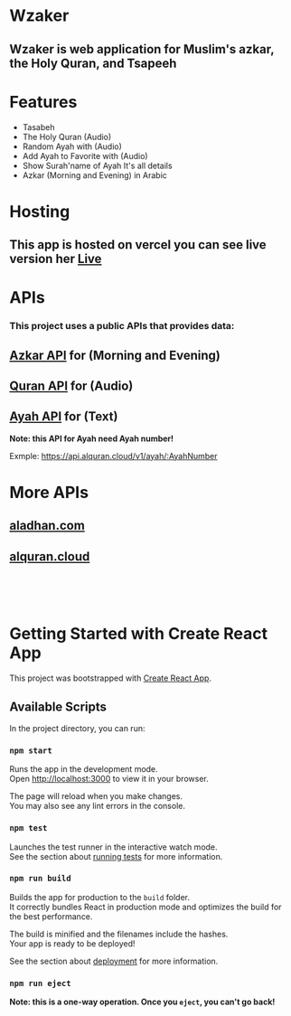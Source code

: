# Wzaker

## Wzaker is web application for Muslim's azkar, the Holy Quran, and Tsapeeh

# Features

- Tasabeh
- The Holy Quran (Audio)
- Random Ayah with (Audio)
- Add Ayah to Favorite with (Audio)
- Show Surah'name of Ayah It's all details
- Azkar (Morning and Evening) in Arabic

# Hosting

## This app is hosted on vercel you can see live version her [Live](https://wzaker.vercel.app)

# APIs

### This project uses a public APIs that provides data:

## [Azkar API](https://raw.githubusercontent.com/nawafalqari/azkar-api/56df51279ab6eb86dc2f6202c7de26c8948331c1/azkar.json) for (Morning and Evening)

## [Quran API](https://api.alquran.cloud/v1/quran/ar.alafasy) for (Audio)

## [Ayah API](https://api.alquran.cloud/v1/ayah/) for (Text)

**Note: this API for Ayah need Ayah number!**

Exmple: https://api.alquran.cloud/v1/ayah/:AyahNumber

# More APIs

## [aladhan.com](https://aladhan.com/)

## [alquran.cloud](https://alquran.cloud/api)

<br>

<br>
<br>

# Getting Started with Create React App

This project was bootstrapped with [Create React App](https://github.com/facebook/create-react-app).

## Available Scripts

In the project directory, you can run:

### `npm start`

Runs the app in the development mode.\
Open [http://localhost:3000](http://localhost:3000) to view it in your browser.

The page will reload when you make changes.\
You may also see any lint errors in the console.

### `npm test`

Launches the test runner in the interactive watch mode.\
See the section about [running tests](https://facebook.github.io/create-react-app/docs/running-tests) for more information.

### `npm run build`

Builds the app for production to the `build` folder.\
It correctly bundles React in production mode and optimizes the build for the best performance.

The build is minified and the filenames include the hashes.\
Your app is ready to be deployed!

See the section about [deployment](https://facebook.github.io/create-react-app/docs/deployment) for more information.

### `npm run eject`

**Note: this is a one-way operation. Once you `eject`, you can't go back!**
